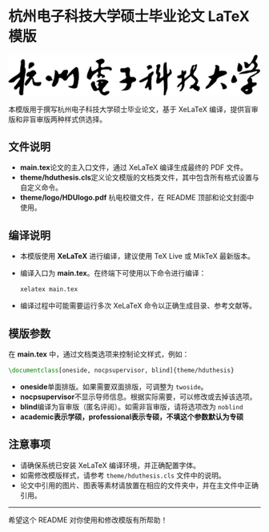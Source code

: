 # 杭州电子科技大学硕士毕业论文 LaTeX 模版

![HDU Logo](./theme/logo/HDUlogo.png)

本模版用于撰写杭州电子科技大学硕士毕业论文，基于 XeLaTeX 编译，提供盲审版和非盲审版两种样式供选择。

## 文件说明

- **main.tex**论文的主入口文件，通过 XeLaTeX 编译生成最终的 PDF 文件。
- **theme/hduthesis.cls**定义论文模版的文档类文件，其中包含所有格式设置与自定义命令。
- **theme/logo/HDUlogo.pdf**
  杭电校徽文件，在 README 顶部和论文封面中使用。

## 编译说明

- 本模版使用 **XeLaTeX** 进行编译，建议使用 TeX Live 或 MikTeX 最新版本。
- 编译入口为 **main.tex**。在终端下可使用以下命令进行编译：

  ```bash
  xelatex main.tex

  ```
- 编译过程中可能需要运行多次 XeLaTeX 命令以正确生成目录、参考文献等。

## 模版参数

在 **main.tex** 中，通过文档类选项来控制论文样式，例如：

```latex
\documentclass[oneside, nocpsupervisor, blind]{theme/hduthesis}
```

- **oneside**单面排版。如果需要双面排版，可调整为 `twoside`。
- **nocpsupervisor**不显示导师信息。根据实际需要，可以修改或去掉该选项。
- **blind**编译为盲审版（匿名评阅）。如需非盲审版，请将选项改为 `noblind`
- **academic表示学硕，professional表示专硕，不填这个参数默认为专硕**

## 注意事项

- 请确保系统已安装 XeLaTeX 编译环境，并正确配置字体。
- 如需修改模版样式，请参考 `theme/hduthesis.cls` 文件中的说明。
- 论文中引用的图片、图表等素材请放置在相应的文件夹中，并在主文件中正确引用。

---

希望这个 README 对你使用和修改模版有所帮助！
